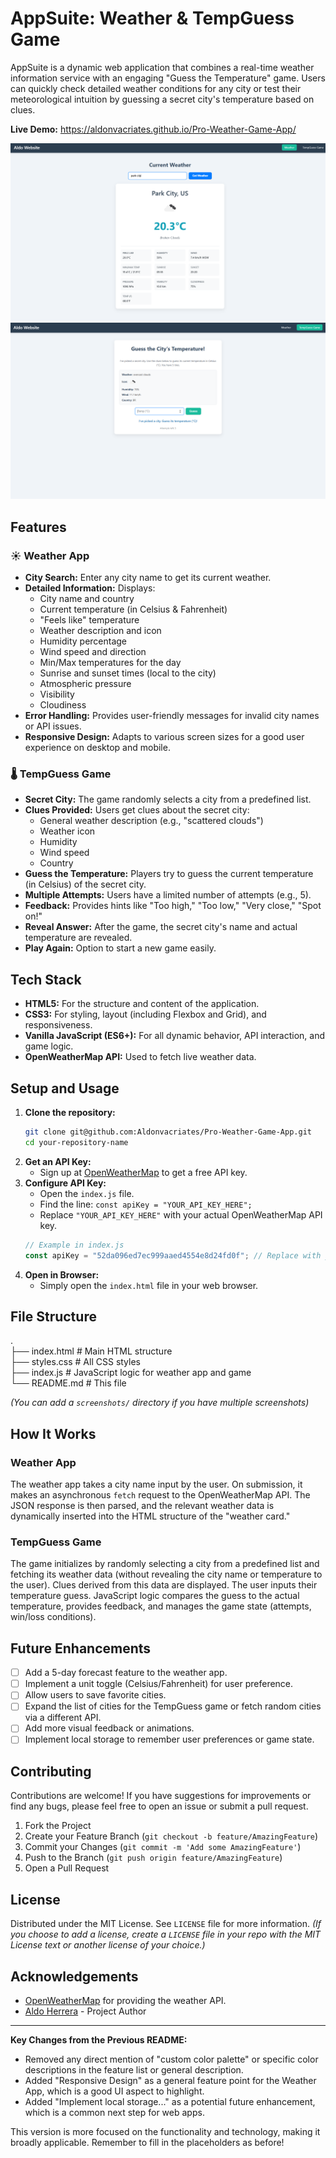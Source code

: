 # AppSuite: Weather & TempGuess Game

AppSuite is a dynamic web application that combines a real-time weather information service with an engaging "Guess the Temperature" game. Users can quickly check detailed weather conditions for any city or test their meteorological intuition by guessing a secret city's temperature based on clues.

**Live Demo:** https://aldonvacriates.github.io/Pro-Weather-Game-App/

![AppSuite Screenshot](images/weather.png)
![Game Screenshot](images/weather_game.png)

## Features

### ☀️ Weather App
*   **City Search:** Enter any city name to get its current weather.
*   **Detailed Information:** Displays:
    *   City name and country
    *   Current temperature (in Celsius & Fahrenheit)
    *   "Feels like" temperature
    *   Weather description and icon
    *   Humidity percentage
    *   Wind speed and direction
    *   Min/Max temperatures for the day
    *   Sunrise and sunset times (local to the city)
    *   Atmospheric pressure
    *   Visibility
    *   Cloudiness
*   **Error Handling:** Provides user-friendly messages for invalid city names or API issues.
*   **Responsive Design:** Adapts to various screen sizes for a good user experience on desktop and mobile.

### 🌡️ TempGuess Game
*   **Secret City:** The game randomly selects a city from a predefined list.
*   **Clues Provided:** Users get clues about the secret city:
    *   General weather description (e.g., "scattered clouds")
    *   Weather icon
    *   Humidity
    *   Wind speed
    *   Country
*   **Guess the Temperature:** Players try to guess the current temperature (in Celsius) of the secret city.
*   **Multiple Attempts:** Users have a limited number of attempts (e.g., 5).
*   **Feedback:** Provides hints like "Too high," "Too low," "Very close," "Spot on!"
*   **Reveal Answer:** After the game, the secret city's name and actual temperature are revealed.
*   **Play Again:** Option to start a new game easily.


## Tech Stack

*   **HTML5:** For the structure and content of the application.
*   **CSS3:** For styling, layout (including Flexbox and Grid), and responsiveness.
*   **Vanilla JavaScript (ES6+):** For all dynamic behavior, API interaction, and game logic.
*   **OpenWeatherMap API:** Used to fetch live weather data.

## Setup and Usage

1.  **Clone the repository:**
    ```bash
    git clone git@github.com:Aldonvacriates/Pro-Weather-Game-App.git
    cd your-repository-name
    ```
2.  **Get an API Key:**
    *   Sign up at [OpenWeatherMap](https://openweathermap.org/appid) to get a free API key.
3.  **Configure API Key:**
    *   Open the `index.js` file.
    *   Find the line: `const apiKey = "YOUR_API_KEY_HERE";`
    *   Replace `"YOUR_API_KEY_HERE"` with your actual OpenWeatherMap API key.
    ```javascript
    // Example in index.js
    const apiKey = "52da096ed7ec999aaed4554e8d24fd0f"; // Replace with your key!
    ```
4.  **Open in Browser:**
    *   Simply open the `index.html` file in your web browser.

## File Structure

.<br>
├── index.html # Main HTML structure <br>
├── styles.css # All CSS styles<br>
├── index.js # JavaScript logic for weather app and game<br>
└── README.md # This file<br>

*(You can add a `screenshots/` directory if you have multiple screenshots)*

## How It Works

### Weather App
The weather app takes a city name input by the user. On submission, it makes an asynchronous `fetch` request to the OpenWeatherMap API. The JSON response is then parsed, and the relevant weather data is dynamically inserted into the HTML structure of the "weather card."

### TempGuess Game
The game initializes by randomly selecting a city from a predefined list and fetching its weather data (without revealing the city name or temperature to the user). Clues derived from this data are displayed. The user inputs their temperature guess. JavaScript logic compares the guess to the actual temperature, provides feedback, and manages the game state (attempts, win/loss conditions).

## Future Enhancements 

*   [ ] Add a 5-day forecast feature to the weather app.
*   [ ] Implement a unit toggle (Celsius/Fahrenheit) for user preference.
*   [ ] Allow users to save favorite cities.
*   [ ] Expand the list of cities for the TempGuess game or fetch random cities via a different API.
*   [ ] Add more visual feedback or animations.
*   [ ] Implement local storage to remember user preferences or game state.

## Contributing 

Contributions are welcome! If you have suggestions for improvements or find any bugs, please feel free to open an issue or submit a pull request.

1.  Fork the Project
2.  Create your Feature Branch (`git checkout -b feature/AmazingFeature`)
3.  Commit your Changes (`git commit -m 'Add some AmazingFeature'`)
4.  Push to the Branch (`git push origin feature/AmazingFeature`)
5.  Open a Pull Request

## License 

Distributed under the MIT License. See `LICENSE` file for more information.
*(If you choose to add a license, create a `LICENSE` file in your repo with the MIT License text or another license of your choice.)*

## Acknowledgements

*   [OpenWeatherMap](https://openweathermap.org/) for providing the weather API.
*   [Aldo Herrera](https://github.com/Aldonvacriates) - Project Author

---

**Key Changes from the Previous README:**

*   Removed any direct mention of "custom color palette" or specific color descriptions in the feature list or general description.
*   Added "Responsive Design" as a general feature point for the Weather App, which is a good UI aspect to highlight.
*   Added "Implement local storage..." as a potential future enhancement, which is a common next step for web apps.

This version is more focused on the functionality and technology, making it broadly applicable. Remember to fill in the placeholders as before!